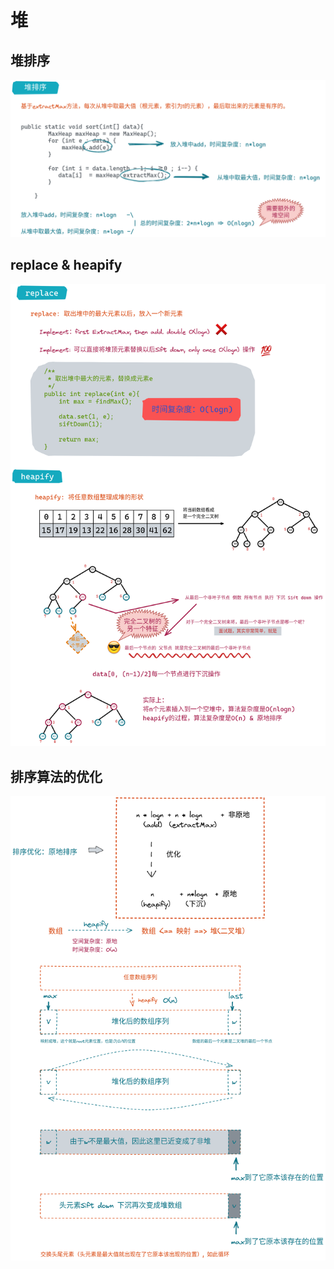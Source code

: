 # 堆


## 堆排序

![](img/image_2022-03-19-16-48-09.png)

## replace & heapify

![](img/image_2022-03-19-17-51-11.png)



## 排序算法的优化


![](img/image_2022-03-19-19-45-55.png)









































